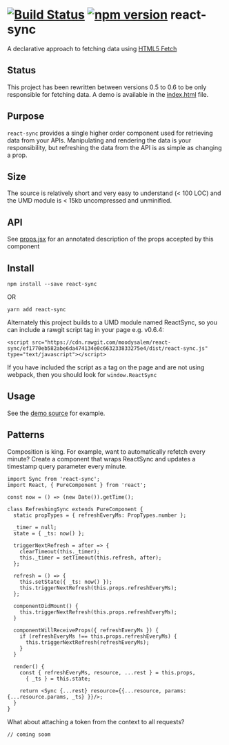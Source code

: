 # [![Build Status](https://travis-ci.org/moodysalem/react-sync.svg)](https://travis-ci.org/moodysalem/react-sync) [![npm version](https://img.shields.io/npm/v/react-sync.svg)](https://www.npmjs.com/package/react-sync) react-sync


A declarative approach to fetching data using [HTML5 Fetch](https://developer.mozilla.org/en-US/docs/Web/API/Fetch_API)

## Status
This project has been rewritten between versions 0.5 to 0.6 to be only responsible for fetching data. A demo is available in the [index.html](https://github.com/moodysalem/react-sync/blob/gh-pages/index.html) file.

## Purpose
`react-sync` provides a single higher order component used for retrieving data from your APIs. Manipulating and rendering the data is your responsibility, but refreshing the data from the API is as simple as changing a prop.

## Size
The source is relatively short and very easy to understand (< 100 LOC) and the UMD module is < 15kb uncompressed and unminified.

## API
See [props.jsx](https://github.com/moodysalem/react-sync/blob/gh-pages/src/props.jsx) for an annotated description of the props accepted by this component

## Install
`npm install --save react-sync`

OR

`yarn add react-sync`

Alternately this project builds to a UMD module named ReactSync, so you can include a rawgit script tag in your page e.g. v0.6.4: 

`<script src="https://cdn.rawgit.com/moodysalem/react-sync/ef1770eb582abe6da474134e0c663233833275e4/dist/react-sync.js" type="text/javascript"></script>`

If you have included the script as a tag on the page and are not using webpack, then you should look for `window.ReactSync`

## Usage
See the [demo source](https://github.com/moodysalem/react-sync/blob/gh-pages/index.html#L43) for example.

## Patterns
Composition is king. For example, want to automatically refetch every minute? Create a component that wraps ReactSync and updates a timestamp query parameter every minute.

    import Sync from 'react-sync';
    import React, { PureComponent } from 'react';
    
    const now = () => (new Date()).getTime();
    
    class RefreshingSync extends PureComponent {
      static propTypes = { refreshEveryMs: PropTypes.number };
      
      _timer = null;
      state = { _ts: now() };
      
      triggerNextRefresh = after => {
        clearTimeout(this._timer);
        this._timer = setTimeout(this.refresh, after);
      };
            
      refresh = () => {
        this.setState({ _ts: now() });
        this.triggerNextRefresh(this.props.refreshEveryMs);
      };
      
      componentDidMount() {
        this.triggerNextRefresh(this.props.refreshEveryMs);
      }
      
      componentWillReceiveProps({ refreshEveryMs }) {
        if (refreshEveryMs !== this.props.refreshEveryMs) {
          this.triggerNextRefresh(refreshEveryMs);
        }
      }
      
      render() {
        const { refreshEveryMs, resource, ...rest } = this.props,
          { _ts } = this.state;
          
        return <Sync {...rest} resource={{...resource, params: {...resource.params, _ts} }}/>;
      }
    }
    
What about attaching a token from the context to all requests?

    // coming soom
